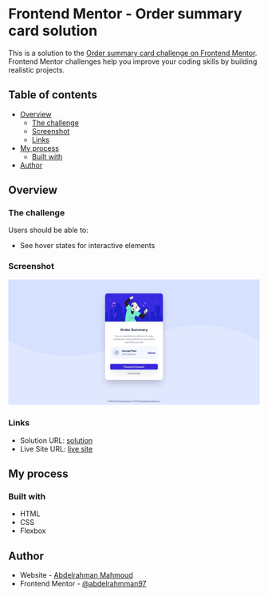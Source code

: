 # Frontend Mentor - Order summary card solution

This is a solution to the [Order summary card challenge on Frontend Mentor](https://www.frontendmentor.io/challenges/order-summary-component-QlPmajDUj). Frontend Mentor challenges help you improve your coding skills by building realistic projects. 

## Table of contents

- [Overview](#overview)
  - [The challenge](#the-challenge)
  - [Screenshot](#screenshot)
  - [Links](#links)
- [My process](#my-process)
  - [Built with](#built-with)
- [Author](#author)

## Overview

### The challenge

Users should be able to:

- See hover states for interactive elements

### Screenshot

![](./images/screenshot.jpeg)

### Links

- Solution URL: [solution](https://www.frontendmentor.io/solutions/html-css-flexbox-NPkXHVEXT)
- Live Site URL: [live site](https://order-summary-component-main-d5cef4.netlify.app/)

## My process

### Built with

- HTML
- CSS
- Flexbox

## Author

-   Website - [Abdelrahman Mahmoud](https://github.com/abdelrahmman97)
-   Frontend Mentor - [@abdelrahmman97](https://www.frontendmentor.io/profile/abdelrahmman97)
